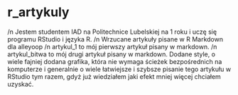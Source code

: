 # r_artykuly
/n Jestem studentem IAD na Politechnice Lubelskiej na 1 roku i uczę się programu RStudio i języka R.
/n Wrzucane artykuły pisane w R Markdown dla alleyoop
/n artykul_1 to mój pierwszy artykuł pisany w markdown.
/n artykul_bitwa to mój drugi artykuł pisany w markdown. Dodane style, o wiele fajniej dodana grafika, która nie wymaga ścieżek bezpośrednich na komputerze i generalnie o wiele łatwiejsze i szybsze pisanie tego artykułu w RStudio tym razem, gdyż już wiedziałem jaki efekt mniej więcej chciałem uzyskać.
